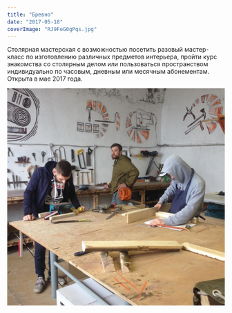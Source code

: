 ```yaml
---
title: "Бревно"
date: "2017-05-18"
coverImage: "RJ9FeG0gPqs.jpg"
---
```


Столярная мастерская с возможностью посетить разовый мастер-класс по изготовлению различных предметов интерьера, пройти курс знакомства со столярным делом или пользоваться пространством индивидуально по часовым, дневным или месячным абонементам. Открыта в мае 2017 года.

![](./images/3Ss8nCPPzsQ.jpg)
